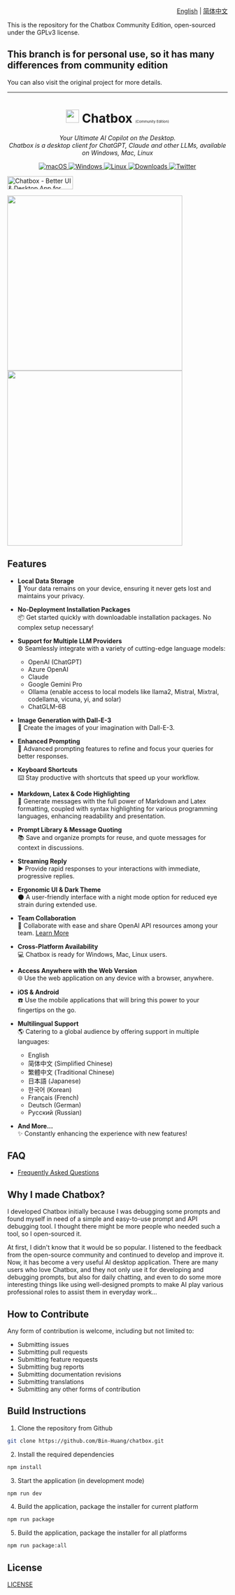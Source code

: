<p align="right">
  <a href="README.md">English</a> |
  <a href="./doc/README-CN.md">简体中文</a>
</p>

This is the repository for the Chatbox Community Edition, open-sourced under the GPLv3 license. 

## This branch is for personal use, so it has many differences from community edition

You can also visit the original project for more details.


---

<h1 align="center">
<img src='./doc/statics/icon.png' width='30'>
<span>
    Chatbox
    <span style="font-size:8px; font-weight: normal;">(Community Edition)</span>
</span>
</h1>
<p align="center">
    <em>Your Ultimate AI Copilot on the Desktop. <br />Chatbox is a desktop client for ChatGPT, Claude and other LLMs, available on Windows, Mac, Linux</em>
</p>

<p align="center">
<a href="https://github.com/Bin-Huang/chatbox/releases" target="_blank">
<img alt="macOS" src="https://img.shields.io/badge/-macOS-black?style=flat-square&logo=apple&logoColor=white" />
</a>
<a href="https://github.com/Bin-Huang/chatbox/releases" target="_blank">
<img alt="Windows" src="https://img.shields.io/badge/-Windows-blue?style=flat-square&logo=windows&logoColor=white" />
</a>
<a href="https://github.com/Bin-Huang/chatbox/releases" target="_blank">
<img alt="Linux" src="https://img.shields.io/badge/-Linux-yellow?style=flat-square&logo=linux&logoColor=white" />
</a>
<a href="https://github.com/Bin-Huang/chatbox/releases" target="_blank">
<img alt="Downloads" src="https://img.shields.io/github/downloads/Bin-Huang/chatbox/total.svg?style=flat" />
</a>
<a href="https://twitter.com/benn_huang" target="_blank">
<img alt="Twitter" src="https://img.shields.io/badge/follow-benn_huang-blue?style=flat&logo=Twitter" />
</a>
</p>

<a href="https://www.producthunt.com/posts/chatbox?utm_source=badge-featured&utm_medium=badge&utm_souce=badge-chatbox" target="_blank"><img src="https://api.producthunt.com/widgets/embed-image/v1/featured.svg?post_id=429547&theme=light" alt="Chatbox - Better&#0032;UI&#0032;&#0038;&#0032;Desktop&#0032;App&#0032;for&#0032;ChatGPT&#0044;&#0032;Claude&#0032;and&#0032;other&#0032;LLMs&#0046; | Product Hunt" style="width: 150px; height: 30px;" width="100" height="40" /></a>

<a href="./doc/statics/snapshot_light.png">
<img src="./doc/statics/snapshot_light.png" width="400"/>
</a>
<a href="./doc/statics/snapshot_dark.png">
<img src="./doc/statics/snapshot_dark.png" width="400"/>
</a>

<!-- <table>
<tr>
<td>
<img src="./dec/../doc/demo_mobile_1.png" alt="App Screenshot" style="box-shadow: 2px 2px 10px rgba(0,0,0,0.1); border: 1px solid #ddd; border-radius: 8px; height: 300px" />
</td>
<td>
<img src="./dec/../doc/demo_mobile_2.png" alt="App Screenshot" style="box-shadow: 2px 2px 10px rgba(0,0,0,0.1); border: 1px solid #ddd; border-radius: 8px; height: 300px" />
</td>
</tr>
</table> -->

## Features

-   **Local Data Storage**  
    :floppy_disk: Your data remains on your device, ensuring it never gets lost and maintains your privacy.

-   **No-Deployment Installation Packages**  
    :package: Get started quickly with downloadable installation packages. No complex setup necessary!

-   **Support for Multiple LLM Providers**  
    :gear: Seamlessly integrate with a variety of cutting-edge language models:

    -   OpenAI (ChatGPT)
    -   Azure OpenAI
    -   Claude
    -   Google Gemini Pro
    -   Ollama (enable access to local models like llama2, Mistral, Mixtral, codellama, vicuna, yi, and solar)
    -   ChatGLM-6B

-   **Image Generation with Dall-E-3**  
    :art: Create the images of your imagination with Dall-E-3.

-   **Enhanced Prompting**  
    :speech_balloon: Advanced prompting features to refine and focus your queries for better responses.

-   **Keyboard Shortcuts**  
    :keyboard: Stay productive with shortcuts that speed up your workflow.

-   **Markdown, Latex & Code Highlighting**  
    :scroll: Generate messages with the full power of Markdown and Latex formatting, coupled with syntax highlighting for various programming languages, enhancing readability and presentation.

-   **Prompt Library & Message Quoting**  
    :books: Save and organize prompts for reuse, and quote messages for context in discussions.

-   **Streaming Reply**  
    :arrow_forward: Provide rapid responses to your interactions with immediate, progressive replies.

-   **Ergonomic UI & Dark Theme**  
    :new_moon: A user-friendly interface with a night mode option for reduced eye strain during extended use.

-   **Team Collaboration**  
    :busts_in_silhouette: Collaborate with ease and share OpenAI API resources among your team. [Learn More](./team-sharing/README.md)

-   **Cross-Platform Availability**  
    :computer: Chatbox is ready for Windows, Mac, Linux users.

-   **Access Anywhere with the Web Version**  
    :globe_with_meridians: Use the web application on any device with a browser, anywhere.

-   **iOS & Android**  
    :phone: Use the mobile applications that will bring this power to your fingertips on the go.

-   **Multilingual Support**  
    :earth_americas: Catering to a global audience by offering support in multiple languages:

    -   English
    -   简体中文 (Simplified Chinese)
    -   繁體中文 (Traditional Chinese)
    -   日本語 (Japanese)
    -   한국어 (Korean)
    -   Français (French)
    -   Deutsch (German)
    -   Русский (Russian)

-   **And More...**  
    :sparkles: Constantly enhancing the experience with new features!

## FAQ

-   [Frequently Asked Questions](./doc/FAQ.md)

## Why I made Chatbox?

I developed Chatbox initially because I was debugging some prompts and found myself in need of a simple and easy-to-use prompt and API debugging tool. I thought there might be more people who needed such a tool, so I open-sourced it.

At first, I didn't know that it would be so popular. I listened to the feedback from the open-source community and continued to develop and improve it. Now, it has become a very useful AI desktop application. There are many users who love Chatbox, and they not only use it for developing and debugging prompts, but also for daily chatting, and even to do some more interesting things like using well-designed prompts to make AI play various professional roles to assist them in everyday work...

## How to Contribute

Any form of contribution is welcome, including but not limited to:

-   Submitting issues
-   Submitting pull requests
-   Submitting feature requests
-   Submitting bug reports
-   Submitting documentation revisions
-   Submitting translations
-   Submitting any other forms of contribution

## Build Instructions

1. Clone the repository from Github

```bash
git clone https://github.com/Bin-Huang/chatbox.git
```

2. Install the required dependencies

```bash
npm install
```

3. Start the application (in development mode)

```bash
npm run dev
```

4. Build the application, package the installer for current platform

```bash
npm run package
```

5. Build the application, package the installer for all platforms

```bash
npm run package:all
```

## License

[LICENSE](./LICENSE)
